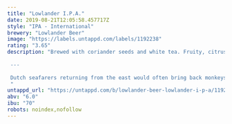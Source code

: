 ```yaml
---
title: "Lowlander I.P.A."
date: 2019-08-21T12:05:58.457717Z
style: "IPA - International"
brewery: "Lowlander Beer"
image: "https://labels.untappd.com/labels/1192238"
rating: "3.65"
description: "Brewed with coriander seeds and white tea. Fruity, citrusy and bitter, with a refreshing, lingering spice.   ---  Dutch seafarers returning from the east would often bring back monkeys, which they would sell to tavern-keepers to pay off drinking debts. Our IPA, with its hints of botanicals and spice, is a tribute to those sailors' spirit of adventure and quick thinking. "
untappd_url: "https://untappd.com/b/lowlander-beer-lowlander-i-p-a/1192238"
abv: "6.0"
ibu: "70"
robots: noindex,nofollow
---
```

